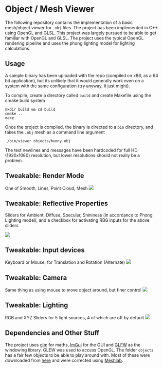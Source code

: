 # Object / Mesh Viewer

The following repository contains the implementation of a basic mesh/object viewer for `.obj` files. The project has been implemented in C++ using OpenGL and GLSL. This project was largely pursued to be able to get familiar with OpenGL and GLSL. The project uses the typical OpenGL rendering pipeline and uses the phong lighting model for lighting calculations.   

## Usage

A sample binary has been uploaded with the repo (compiled on x86, as a 64 bit application), but its unlikely that it would generally work even on a system with the same configuration (try anyway, it just might). 

To compile, create a directory called `build` and create Makefile using the cmake build system

    mkdir build && cd build
    cmake ..
    make

Once the project is compiled, the binary is directed to a `bin` directory, and takes the `.obj` mesh as a command line argument 

    ./bin/viewer objects/bunny.obj 
    
The text newlines and messages have been hardcoded for full HD (1920x1080) resolution, but lower resolutions should not really be a problem.

## Tweakable: Render Mode 
One of Smooth, Lines, Point Cloud, Mesh
![](demonstrations/newer_render_modes.gif)

## Tweakable: Reflective Properties
Sliders for Ambient, Diffuse, Specular, Shininess (in accordance to Phong Lighting model), and a checkbox for activating RBG inputs for the above sliders

![](https://github.com/amanshenoy/object-viewer/blob/main/demonstrations/reflective_properties.gif)

## Tweakable: Input devices
Keyboard or Mouse, for Translation and Rotation (Alternate)
![](https://github.com/amanshenoy/object-viewer/blob/main/demonstrations/input_devices.gif)

## Tweakable: Camera
Same thing as using mouse to move object around, but finer control
![](https://github.com/amanshenoy/object-viewer/blob/main/demonstrations/camera.gif)

## Tweakable: Lighting 

RGB and XYZ Sliders for 5 light sources, 4 of which are off by default 
![](https://github.com/amanshenoy/object-viewer/blob/main/demonstrations/lighting.gif)


## Dependencies and Other Stuff

The project uses [glm](https://github.com/g-truc/glm) for maths, [ImGui](https://github.com/ocornut/imgui) for the GUI and [GLFW](glfw.org) as the windowing library. GLEW was used to access OpenGL. The folder `objects` has a fair few objects to be able to play around with. Most of these were downloaded from [here](https://people.sc.fsu.edu/~jburkardt/data/obj/obj.html) and were corrected using [Meshlab](https://www.meshlab.net/).  
